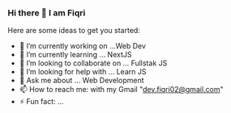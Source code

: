 ### Hi there 👋 I am Fiqri 


Here are some ideas to get you started:

- 🔭 I’m currently working on ...Web Dev
- 🌱 I’m currently learning ... NextJS
- 👯 I’m looking to collaborate on ... Fullstak JS
- 🤔 I’m looking for help with ... Learn JS
- 💬 Ask me about ... Web Development
- 📫 How to reach me: with my Gmail "dev.fiqri02@gmail.com"
- ⚡ Fun fact: ...


